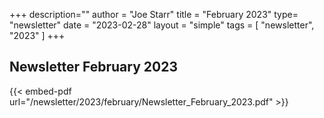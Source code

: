 +++
description=""
author = "Joe Starr"
title = "February 2023"
type= "newsletter"
date = "2023-02-28"
layout = "simple"
tags = [
    "newsletter",
    "2023"
]
+++

## Newsletter February 2023

{{< embed-pdf url="/newsletter/2023/february/Newsletter_February_2023.pdf" >}}

